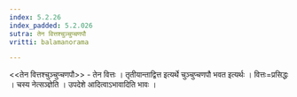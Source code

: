 ```yaml
---
index: 5.2.26
index_padded: 5.2.026
sutra: तेन वित्तश्चुञ्चुप्चणपौ
vritti: balamanorama

---
```

<<तेन वित्तश्चुञ्चुप्चणपौ>> - तेन वित्तः । तृतीयान्ताद्वित्त इत्यर्थे चुञ्चुप्चणपौ भवत इत्यर्थः । वित्तः=प्रसिद्धः । चस्य नेत्सञ्ज्ञेति । उपदेशे आदित्वाऽभावादिति भावः । 